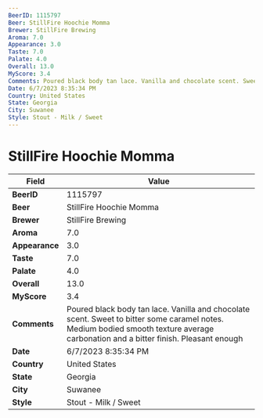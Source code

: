 ```yaml
---
BeerID: 1115797
Beer: StillFire Hoochie Momma
Brewer: StillFire Brewing
Aroma: 7.0
Appearance: 3.0
Taste: 7.0
Palate: 4.0
Overall: 13.0
MyScore: 3.4
Comments: Poured black body tan lace. Vanilla and chocolate scent. Sweet to bitter some caramel notes. Medium bodied smooth texture average carbonation and a bitter finish. Pleasant enough
Date: 6/7/2023 8:35:34 PM
Country: United States
State: Georgia
City: Suwanee
Style: Stout - Milk / Sweet
---
```


# StillFire Hoochie Momma

| Field         | Value |
|---------------|-------|
| **BeerID** | 1115797 |
| **Beer** | StillFire Hoochie Momma |
| **Brewer** | StillFire Brewing |
| **Aroma** | 7.0 |
| **Appearance** | 3.0 |
| **Taste** | 7.0 |
| **Palate** | 4.0 |
| **Overall** | 13.0 |
| **MyScore** | 3.4 |
| **Comments** | Poured black body tan lace. Vanilla and chocolate scent. Sweet to bitter some caramel notes. Medium bodied smooth texture average carbonation and a bitter finish. Pleasant enough  |
| **Date** | 6/7/2023 8:35:34 PM |
| **Country** | United States |
| **State** | Georgia |
| **City** | Suwanee |
| **Style** | Stout - Milk / Sweet |
